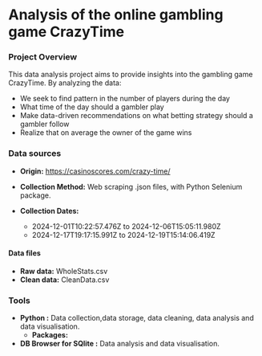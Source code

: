 # Analysis of the online gambling game CrazyTime

### Project Overview

This data analysis project aims to provide insights into the gambling game CrazyTime. By analyzing the data:
* We seek to find pattern in the number of players during the day
* What time of the day should a gambler play
* Make data-driven recommendations on what betting strategy should a gambler follow
* Realize that on average the owner of the game wins


### Data sources


  * **Origin:** https://casinoscores.com/crazy-time/
  * **Collection Method:** Web scraping .json files, with Python Selenium package.
  
 
  * **Collection Dates:**
    - 2024-12-01T10:22:57.476Z to 2024-12-06T15:05:11.980Z
    - 2024-12-17T19:17:15.991Z to 2024-12-19T15:14:06.419Z
  
  #### Data files
  * **Raw data:** WholeStats.csv
  * **Clean data:** CleanData.csv  

### Tools
- **Python :** Data collection,data storage, data cleaning, data analysis and data visualisation.
   * **Packages:**
- **DB Browser for SQlite :** Data analysis and data visualisation.
